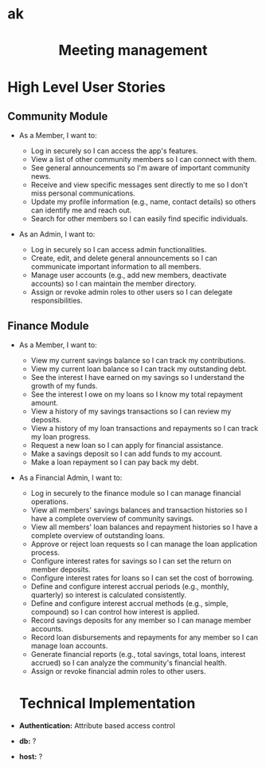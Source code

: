 # ak

<h1 style="text-align: center"> Meeting management </h1>

<h1> High Level User Stories </h1>
<h2>Community Module</h2>

- As a Member, I want to:
    - Log in securely so I can access the app's features.
    - View a list of other community members so I can connect with them.
    - See general announcements so I'm aware of important community news.
    - Receive and view specific messages sent directly to me so I don't miss personal communications.
    - Update my profile information (e.g., name, contact details) so others can identify me and reach out.
    - Search for other members so I can easily find specific individuals.

- As an Admin, I want to:
    - Log in securely so I can access admin functionalities.
    - Create, edit, and delete general announcements so I can communicate important information to all members.
    - Manage user accounts (e.g., add new members, deactivate accounts) so I can maintain the member directory.
    - Assign or revoke admin roles to other users so I can delegate responsibilities.

<h2> Finance Module </h2>

- As a Member, I want to:
    - View my current savings balance so I can track my contributions.
    - View my current loan balance so I can track my outstanding debt.
    - See the interest I have earned on my savings so I understand the growth of my funds.
    - See the interest I owe on my loans so I know my total repayment amount.
    - View a history of my savings transactions so I can review my deposits.
    - View a history of my loan transactions and repayments so I can track my loan progress.
    - Request a new loan so I can apply for financial assistance.
    - Make a savings deposit so I can add funds to my account.
    - Make a loan repayment so I can pay back my debt.

- As a Financial Admin, I want to:
    - Log in securely to the finance module so I can manage financial operations.
    - View all members' savings balances and transaction histories so I have a complete overview of community savings.
    - View all members' loan balances and repayment histories so I have a complete overview of outstanding loans.
    - Approve or reject loan requests so I can manage the loan application process.
    - Configure interest rates for savings so I can set the return on member deposits.
    - Configure interest rates for loans so I can set the cost of borrowing.
    - Define and configure interest accrual periods (e.g., monthly, quarterly) so interest is calculated consistently.
    - Define and configure interest accrual methods (e.g., simple, compound) so I can control how interest is applied.
    - Record savings deposits for any member so I can manage member accounts.
    - Record loan disbursements and repayments for any member so I can manage loan accounts.
    - Generate financial reports (e.g., total savings, total loans, interest accrued) so I can analyze the community's financial health.
    - Assign or revoke financial admin roles to other users.

    <h1> Technical Implementation </h1>

- **Authentication:** Attribute based access control
- **db:** ?
- **host:** ?

